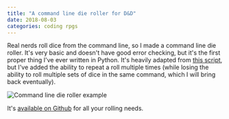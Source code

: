 ```yaml
---
title: "A command line die roller for D&D"
date: 2018-08-03
categories: coding rpgs
---
```


Real nerds roll dice from the command line, so I made a command line die roller. It's very basic and doesn't have good error checking, but it's the first proper thing I've ever written in Python. It's heavily adapted from [this script](https://github.com/shadsbot/roll), but I've added the ability to repeat a roll multiple times (while losing the ability to roll multiple sets of dice in the same command, which I will bring back eventually).

![Command line die roller example](/assets/roll-sh.png)

It's [available on Github](https://github.com/lowercasename/roll) for all your rolling needs.